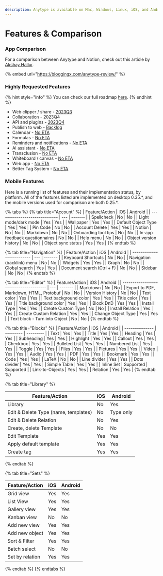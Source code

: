 ```yaml
---
description: Anytype is available on Mac, Windows, Linux, iOS, and Android.
---
```


# Features & Comparison

### App Comparison

For a comparison between Anytype and Notion, check out this article by [Akshay Hallur](https://bloggingx.com/author/akshay/).

{% embed url="https://bloggingx.com/anytype-review/" %}

### Highly Requested Features

{% hint style="info" %}
You can check our full roadmap [here](https://github.com/orgs/anyproto/projects/1/views/1).
{% endhint %}

* Web clipper / share - [2023Q3](https://github.com/orgs/anyproto/projects/1?pane=issue\&itemId=29227788)
* Collaboration - [2023Q4](https://github.com/orgs/anyproto/projects/1?pane=issue\&itemId=29227780)
* API and plugins - [2023Q4](https://github.com/orgs/anyproto/projects/1?pane=issue\&itemId=29227670)
* Publish to web - [Backlog](https://github.com/orgs/anyproto/projects/1?pane=issue\&itemId=29227800)
* Calendar - [No ETA](https://community.anytype.io/t/calendar-view-timeline-view/1576)
* Formulas - [No ETA](https://community.anytype.io/t/derived-relations-formulas/1554/47)
* Reminders and notifications - [No ETA](https://community.anytype.io/t/notification-system-larger-proposal-for-discussion/1024/21)
* AI assistant - [No ETA](https://community.anytype.io/t/ai-assistant/9404)
* Transclusion - [No ETA](https://community.anytype.io/t/link-to-blocks-transclusion-synced-blocks/1360)
* Whiteboard / canvas - [No ETA](https://community.anytype.io/t/new-type-of-pages-whiteboard-canvas/1389/52)
* Web app - [No ETA](https://community.anytype.io/t/web-app-web-client/1381)
* Better Tag System - [No ETA](https://community.anytype.io/t/support-search-using-tags/6084)

### Mobile Features

Here is a running list of features and their implementation status, by platform. All of the features listed are implemented on desktop 0.35.\*, and the mobile versions used for comparison are both 0.25.\*.

{% tabs %}
{% tab title="Account" %}
| Feature/Action                 | iOS | Android |
| ------------------------------ | --- | ------- |
| Spellcheck                     | No  | No      |
| Light mode/dark mode           | Yes | Yes     |
| Wallpaper                      | Yes | Yes     |
| Default Object Type            | Yes | Yes     |
| Pin Code                       | No  | No      |
| Account Delete                 | Yes | Yes     |
| Notion                         | No  | No      |
| Markdown                       | No  | No      |
| Onboarding tool tips           | No  | No      |
| In-app feedback questionnaires | No  | No      |
| Help menu                      | No  | No      |
| Object version history         | No  | No      |
| Object sync status             | Yes | Yes     |
{% endtab %}

{% tab title="Navigation" %}
| Feature/Action             | iOS | Android |
| -------------------------- | --- | ------- |
| Keyboard Shortcuts         | No  | No      |
| Navigation (backlink) menu | No  | No      |
| Widgets                    | Yes | Yes     |
| Graph                      | No  | No      |
| Global search              | Yes | Yes     |
| Document search (Ctrl + F) | No  | No      |
| Sidebar                    | No  | No      |
{% endtab %}

{% tab title="Editor" %}
| Feature/Action                          | iOS | Android |
| --------------------------------------- | --- | ------- |
| Markdown                                | No  | No      |
| Export to PDF, Markdown, HTML, Protobuf | No  | No      |
| Version History                         | No  | No      |
| Text color                              | Yes | Yes     |
| Text background color                   | Yes | Yes     |
| Title color                             | Yes | Yes     |
| Title background color                  | Yes | Yes     |
| Block DnD                               | Yes | Yes     |
| Install Type                            | Yes | Yes     |
| Create Custom Type                      | No  | No      |
| Install Relation                        | Yes | Yes     |
| Create Custom Relation                  | Yes | Yes     |
| Change Object Type                      | Yes | Yes     |
| Text block - Turn into Object           | No  | No      |
{% endtab %}

{% tab title="Blocks" %}
| Feature/Action  | iOS       | Android   |
| --------------- | --------- | --------- |
| Text            | Yes       | Yes       |
| Title           | Yes       | Yes       |
| Heading         | Yes       | Yes       |
| Subheading      | Yes       | Yes       |
| Highlight       | Yes       | Yes       |
| Callout         | Yes       | Yes       |
| Checkbox        | Yes       | Yes       |
| Bulleted List   | Yes       | Yes       |
| Numbered List   | Yes       | Yes       |
| Toggle          | Yes       | Yes       |
| Files           | Yes       | Yes       |
| Pictures        | Yes       | Yes       |
| Video           | Yes       | Yes       |
| Audio           | Yes       | Yes       |
| PDF             | Yes       | Yes       |
| Bookmark        | Yes       | Yes       |
| Code            | Yes       | Yes       |
| LaTeX           | No        | No        |
| Line divider    | Yes       | Yes       |
| Dots divider    | Yes       | Yes       |
| Simple Table    | Yes       | Yes       |
| Inline Set      | Supported | Supported |
| Link-to-Objects | Yes       | Yes       |
| Relation        | Yes       | Yes       |
{% endtab %}

{% tab title="Library" %}
<table data-full-width="false"><thead><tr><th>Feature/Action</th><th>iOS</th><th>Android</th></tr></thead><tbody><tr><td>Library</td><td>No</td><td>Yes</td></tr><tr><td>Edit &#x26; Delete Type (name, templates)</td><td>No</td><td>Type only</td></tr><tr><td>Edit &#x26; Delete Relation</td><td>No</td><td>Yes</td></tr><tr><td>Create, delete Template</td><td>No</td><td>No</td></tr><tr><td>Edit Template</td><td>Yes</td><td>Yes</td></tr><tr><td>Apply default template</td><td>Yes</td><td>Yes</td></tr><tr><td>Create tag</td><td>Yes</td><td>Yes</td></tr></tbody></table>
{% endtab %}

{% tab title="Sets" %}
<table data-full-width="false"><thead><tr><th>Feature/Action</th><th>iOS</th><th>Android</th></tr></thead><tbody><tr><td>Grid view</td><td>Yes</td><td>Yes</td></tr><tr><td>List View</td><td>Yes</td><td>Yes</td></tr><tr><td>Gallery view</td><td>Yes</td><td>Yes</td></tr><tr><td>Kanban view</td><td>No</td><td>No</td></tr><tr><td>Add new view</td><td>Yes</td><td>Yes</td></tr><tr><td>Add new object</td><td>Yes</td><td>Yes</td></tr><tr><td>Sort &#x26; Filter</td><td>Yes</td><td>Yes</td></tr><tr><td>Batch select</td><td>No</td><td>No</td></tr><tr><td>Set by relation</td><td>Yes</td><td>Yes</td></tr></tbody></table>
{% endtab %}
{% endtabs %}
